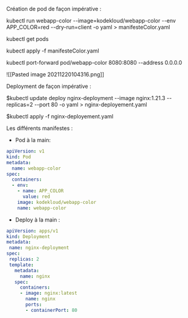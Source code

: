 Création de pod de façon impérative :

   kubectl run webapp-color --image=kodekloud/webapp-color --env APP_COLOR=red --dry-run=client -o yaml > manifesteColor.yaml

   kubectl get pods

   kubectl apply -f manifesteColor.yaml
   
   kubectl port-forward pod/webapp-color 8080:8080 --address 0.0.0.0


![[Pasted image 20211220104316.png]]


Deployment de façon impérative : 

$kubectl update deploy nginx-deployment --image nginx:1.21.3 --replicas=2 --port 80 -o yaml > nginx-deployement.yaml
 
$kubectl apply -f nginx-deployement.yaml



Les différents manifestes :
- Pod à la main:
```yaml
apiVersion: v1
kind: Pod
metadata:
  name: webapp-color
spec:
  containers:
  - env:
    - name: APP_COLOR
      value: red
    image: kodekloud/webapp-color
    name: webapp-color
```
 - Deploy à la main :
 ```yaml
 apiVersion: apps/v1
kind: Deployment
metadata:
  name: nginx-deployment
spec:
  replicas: 2
  template:
    metadata:
      name: nginx
    spec:
      containers:
      - image: nginx:latest
        name: nginx
        ports:
        - containerPort: 80
```



